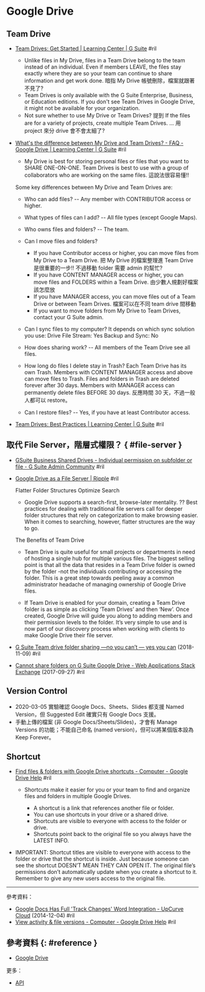 # Google Drive

## Team Drive

  - [Team Drives: Get Started \| Learning Center \| G Suite](https://gsuite.google.com/learning-center/products/drive/get-started-team-drive/) #ril
      - Unlike files in My Drive, files in a Team Drive belong to the team instead of an individual. Even if members LEAVE, the files stay exactly where they are so your team can continue to share information and get work done. 暗指 My Drive 帳號刪除，檔案就跟著不見了?
      - Team Drives is only available with the G Suite Enterprise, Business, or Education editions. If you don't see Team Drives in Google Drive, it might not be available for your organization.
      - Not sure whether to use My Drive or Team Drives? 提到 If the files are for a variety of projects, create multiple Team Drives. ... 用 project 來分 drive 會不會太細了?

  - [What's the difference between My Drive and Team Drives? - FAQ - Google Drive \| Learning Center \| G Suite](https://gsuite.google.com/learning-center/products/drive/#!/faq) #ril
      - My Drive is best for storing personal files or files that you want to SHARE ONE-ON-ONE. Team Drives is best to use with a group of collaborators who are working on the same files. 這說法很容易懂!!

    Some key differences between My Drive and Team Drives are:

      - Who can add files? -- Any member with CONTRIBUTOR access or higher.
      - What types of files can I add? -- All file types (except Google Maps).
      - Who owns files and folders? -- The team.
      - Can I move files and folders?
          - If you have Contributor access or higher, you can move files from My Drive to a Team Drive. 把 My Drive 的檔案整理進 Team Drive 是很重要的一步!! 不過移動 folder 需要 admin 的幫忙?
          - If you have CONTENT MANAGER access or higher, you can move files and FOLDERS within a Team Drive. 由少數人規劃好檔案該怎麼放
          - If you have MANAGER access, you can move files out of a Team Drive or between Team Drives. 檔案可以在不同 team drive 間移動
          - If you want to move folders from My Drive to Team Drives, contact your G Suite admin.

      - Can I sync files to my computer? It depends on which sync solution you use: Drive File Stream: Yes Backup and Sync: No
      - How does sharing work? -- All members of the Team Drive see all files.
      - How long do files I delete stay in Trash? Each Team Drive has its own Trash. Members with CONTENT MANAGER access and above can move files to Trash. Files and folders in Trash are deleted forever after 30 days. Members with MANAGER access can permanently delete files BEFORE 30 days. 反應時間 30 天，不過一般人都可以 restore。
      - Can I restore files? -- Yes, if you have at least Contributor access.

  - [Team Drives: Best Practices \| Learning Center \| G Suite](https://gsuite.google.com/learning-center/products/drive/sharing-best-practices/#!/) #ril

## 取代 File Server，階層式權限？ { #file-server }

  - [GSuite Business Shared Drives \- Individual permission on subfolder or file \- G Suite Admin Community](https://support.google.com/a/thread/26990707?hl=en) #ril

  - [Google Drive as a File Server \| Ripple](https://rippleit.com/google-drive-migration-file-server/) #ril

    Flatter Folder Structures Optimize Search

      - Google Drive supports a search-first, browse-later mentality. ?? Best practices for dealing with traditional file servers call for deeper folder structures that rely on categorization to make browsing easier. When it comes to searching, however, flatter structures are the way to go.

    The Benefits of Team Drive

      - Team Drive is quite useful for small projects or departments in need of hosting a single hub for multiple various files. The biggest selling point is that all the data that resides in a Team Drive folder is owned by the folder -not the individuals contributing or accessing the folder. This is a great step towards peeling away a common administrator headache of managing ownership of Google Drive files.

      - If Team Drive is enabled for your domain, creating a Team Drive folder is as simple as clicking ‘Team Drives’ and then ‘New’. Once created, Google Drive will guide you along to adding members and their permission levels to the folder. It’s very simple to use and is now part of our discovery process when working with clients to make Google Drive their file server.

  - [G Suite Team drive folder sharing —no you can’t — yes you can](https://pirate.london/g-suite-team-drive-sharing-yes-you-can-not-you-cant-yes-you-can-db0a4e3e6220) (2018-11-09) #ril
  - [Cannot share folders on G Suite Google Drive \- Web Applications Stack Exchange](https://webapps.stackexchange.com/questions/110244) (2017-09-27) #ril

## Version Control

  - 2020-03-05 實驗確認 Google Docs、Sheets、Slides 都支援 Named Version，但 Suggested Edit 確實只有 Google Docs 支援。
  - 手動上傳的檔案 (非 Google Docs/Sheets/Slides)，才會有 Manage Versions 的功能；不能自己命名 (named version)，但可以將某個版本設為 Keep Forever。

## Shortcut

  - [Find files & folders with Google Drive shortcuts \- Computer \- Google Drive Help](https://support.google.com/drive/answer/9700156) #ril

      - Shortcuts make it easier for you or your team to find and organize files and folders in multiple Google Drives.

          - A shortcut is a link that references another file or folder.
          - You can use shortcuts in your drive or a shared drive.
          - Shortcuts are visible to everyone with access to the folder or drive.
          - Shortcuts point back to the original file so you always have the LATEST INFO.

  - IMPORTANT: Shortcut titles are visible to everyone with access to the folder or drive that the shortcut is inside. Just because someone can see the shortcut DOESN’T MEAN THEY CAN OPEN IT. The original file’s permissions don’t automatically update when you create a shortcut to it. Remember to give any new users access to the original file.

---

參考資料：

  - [Google Docs Has Full 'Track Changes' Word Integration \- UpCurve Cloud](https://www.upcurvecloud.com/blog/google-docs-has-full-track-changes-word-integration/) (2014-12-04) #ril
  - [View activity & file versions \- Computer \- Google Drive Help](https://support.google.com/drive/answer/2409045) #ril

## 參考資料 {: #reference }

  - [Google Drive](https://drive.google.com/)

更多：

  - [API](google-drive-api.md)
